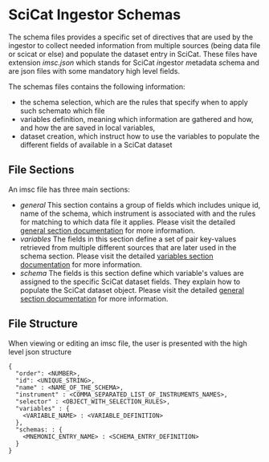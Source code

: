 # SciCat Ingestor Schemas

The schema files provides a specific set of directives that are used by the ingestor to collect needed information from multiple sources (being data file or scicat or else) and populate the dataset entry in SciCat.
These files have extension _imsc.json_ which stands for SciCat *i*ngestor *m*etadata *sc*hema and are json files with some mandatory high level fields.  

The schemas files contains the following information:
- the schema selection, which are the rules that specify when to apply such schemato which file
- variables definition, meaning which information are gathered and how, and how the are saved in local variables,
- dataset creation, which instruct how to use the variables to populate the different fields of available in a SciCat dataset 

## File Sections
An imsc file has three main sections:
- *general*
  This section contains a group of fields which includes unique id, name of the schema, which instrument is associated with and the rules for matching to which data file it applies.
  Please visit the detailed [general section documentation](./SCHEMAS_GENERAL_SECTION.md) for more information.
- *variables*
  The fields in this section define a set of pair key-values retrieved from multiple different sources that are later used in the schema section.
  Please visit the detailed [variables section documentation](./SCHEMAS_VARIABLES_SECTION.md) for more information.
- *schema*
  The fields is this section define which variable's values are assigned to the specific SciCat dataset fields. They explain how to populate the SciCat dataset object.
  Please visit the detailed [general section documentation](./SCHEMAS_SCHEMA_SECTION.md) for more information.

## File Structure
When viewing or editing an imsc file, the user is presented with the high level json structure
```
{
  "order": <NUMBER>,
  "id": <UNIQUE_STRING>,
  "name" : <NAME_OF_THE_SCHEMA>,
  "instrument" : <COMMA_SEPARATED_LIST_OF_INSTRUMENTS_NAMES>,
  "selector" : <OBJECT_WITH_SELECTION_RULES>,
  "variables" : {
    <VARIABLE_NAME> : <VARIABLE_DEFINITION>
  },
  "schemas: : {
    <MNEMONIC_ENTRY_NAME> : <SCHEMA_ENTRY_DEFINITION>
  }
}

```
